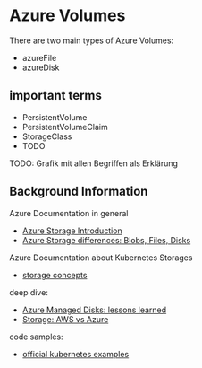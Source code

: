 # Azure Volumes

There are two main types of Azure Volumes:
* azureFile
* azureDisk

## important terms
* PersistentVolume
* PersistentVolumeClaim
* StorageClass
* TODO

TODO: Grafik mit allen Begriffen als Erklärung


## Background Information

Azure Documentation in general
* [Azure Storage Introduction](https://docs.microsoft.com/en-us/azure/storage/common/storage-introduction)
* [Azure Storage differences: Blobs, Files, Disks](https://docs.microsoft.com/en-us/azure/storage/common/storage-decide-blobs-files-disks)

Azure Documentation about Kubernetes Storages
* [storage concepts](https://docs.microsoft.com/en-us/azure/aks/concepts-storage)

deep dive:
* [Azure Managed Disks: lessons learned](https://blogs.msdn.microsoft.com/igorpag/2017/03/14/azure-managed-disks-deep-dive-lessons-learned-and-benefits)
* [Storage: AWS vs Azure](https://cloud.netapp.com/blog/aws-vs-azure-cloud-storage-comparison)

code samples:
* [official kubernetes examples](https://github.com/kubernetes/examples/tree/master/staging/volumes/azure_file)